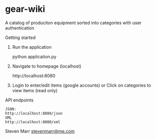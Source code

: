 gear-wiki
===================

A catalog of produciton equipment sorted into categories with user authentication

Getting started

1) Run the application

	python application.py

2) Navigate to homepage (localhost)

	http://localhost:8080

3) Login to enter/edit items (google accounts)
or
Click on categories to view items (read only)

API endpoints
	

	JSON:
	http://localhost:8080/json
	XML
	http://localhost:8080/xml

Steven Marr
stevenmarr@me.com

